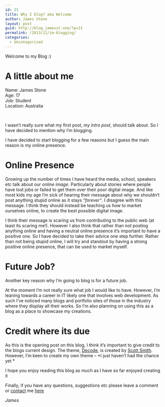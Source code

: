 ```yaml
---
id: 21
title: Why I blog? aka Welcome
author: James Stone
layout: post
guid: http://blog.jamesst.one/?p=21
permalink: /2013/11/im-blogging/
categories:
  - Uncategorised
---
```

Welcome to my Blog :)

# A little about me

Name: James Stone  
Age: 17  
Job: Student  
Location: Australia

&nbsp;

I wasn&#8217;t really sure what my first post, *my intro post*, should talk about. So I have decided to mention why I&#8217;m blogging.

I have decided to start blogging for a few reasons but I guess the main reason is my online presence.

# Online Presence

Growing up the number of times I have heard the media, school, speakers etc talk about our *online image*. Particularly about stories where people have lost jobs or failed to get them over their poor digital image. And like most kids my age I&#8217;m sick of hearing their message about why we shouldn&#8217;t post anything stupid online as it stays &#8220;*forever&#8221;*. I disagree with this message. I think they should instead be teaching us how to market ourselves online, to create the best possible digital image.

I think their message is scaring us from contributing to the public web (at least its scaring me!). However I also think that rather than not posting anything online and having a neutral online presence it&#8217;s important to have a positive one. So I have decided to take their advice one step further. Rather than not being stupid online, I will try and standout by having a strong positive online presence, that can be used to market myself.

# Future Job?

Another key reason why I&#8217;m going to blog is for a future job.

At the moment I&#8217;m not really sure what job I would like to have. However, I&#8217;m leaning towards a career in IT likely one that involves web development. As such I&#8217;ve noticed many blogs and portfolio sites of those in the industry where they display all their works. So I&#8217;m also planning on using this as a blog as a place to showcase my creations.

# Credit where its due

As this is the opening post on this blog, I think it&#8217;s important to give credit to the blogs current design. The theme, [Decode][1], is created by [Scott Smith][2]. However, I&#8217;m keen to create my own theme – *I just haven&#8217;t had the chance yet *

I hope you enjoy reading this blog as much as I have so far enjoyed creating it

Finally, if you have any questions, suggestions etc please leave a comment or [contact][3] me [here][3]

*James*

 [1]: http://scotthsmith.com/projects/decode/
 [2]: http://scotthsmith.com/
 [3]: /contact/
